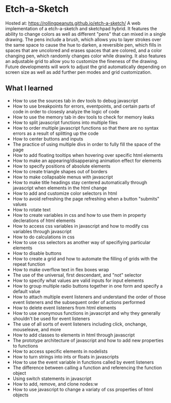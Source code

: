 # Etch-a-Sketch
Hosted at: https://rollingpeanuts.github.io/etch-a-sketch/
A web implementation of a etch-a-sketch and sketchpad hybrid. It features the ability to change colors as well as different "pens" that can mixed in a single drawing. The pens include a brush, which allows you to layer strokes over the same space to cause the hue to darken, a reversible pen, which fills in spaces that are uncolored and erases spaces that are colored, and a color changing pen, which randomly changes color while drawing. It also features an adjustable grid to allow you to customize the fineness of the drawing. Future developments will work to adjust the grid automatically depending on screen size as well as add further pen modes and grid customization.

## What I learned

* How to use the sources tab in dev tools to debug javascript
* How to use breakpoints for errors, eventpoints, and certain parts of code in order to closesly analyze the logic of code
* How to use the memory tab in dev tools to check for memory leaks
* How to split javascript functions into multiple files
* How to order multiple javascript functions so that there are no syntax errors as a result of splitting up the code
* How to center buttons and inputs 
* The practice of using multiple divs in order to fully fill the space of the page
* How to add floating tooltips when hovering over specific html elements
* How to make an appearing/disapperaing animation effect for elements
* How to specify positions of absolute elements
* How to create triangle shapes out of borders
* How to make collapsable menus with javascript
* How to make title headings stay centered automatically through javascript when elements in the html change  
* How to add and customize color selectors in html
* How to avoid refreshing the page refreshing when a button "submits" values
* How to rotate text
* How to create variables in css and how to use them in property declerations of html elements
* How to access css variables in javascript and how to modify css variables through javascript
* How to do calculations in css
* How to use css selectors as another way of specifiying particular elements
* How to disable buttons
* How to create a grid and how to automate the filling of grids with the repeat function
* How to make overflow text in flex boxes wrap
* The use of the universal, first descendant, and "not" selector
* How to specify what values are valid inputs for input elements
* How to group multiple radio buttons together in one form and specify a default value
* How to attach multiple event listeners and understand the order of those event listeners and the subsequent order of actions performed
* How to delete event listeners from html elements
* How to use anonymous functions in javascript and why they generally shouldn't be used for event listeners
* The use of all sorts of event listeners including click, onchange, mouseleave, and more
* How to add classes to elements in html through javascript
* The prototype architecture of javascript and how to add new properties to functions
* How to access specific elements in nodelists
* How to turn strings into ints or floats in javascripts
* How to use the event variable in functions called by event listeners
* The difference between calling a function and referencing the function object
* Using switch statements in javascript
* How to add, remove, and clone nodes:w
* How to use javascript to change a variaty of css properties of html objects 
